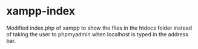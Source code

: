 # xampp-index
Modified index.php of xampp to show the files in the htdocs folder instead of taking the user to phpmyadmin when localhost is typed in the address bar.
